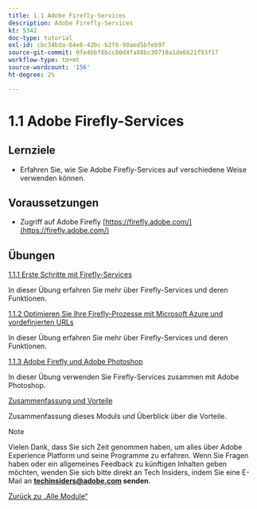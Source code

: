 ```yaml
---
title: 1.1 Adobe Firefly-Services
description: Adobe Firefly-Services
kt: 5342
doc-type: tutorial
exl-id: cbc34bda-64e6-42bc-b2f0-90aed5bfeb97
source-git-commit: 0fe4bbf6bcc80d4fa88bc30718a1de6621f93f17
workflow-type: tm+mt
source-wordcount: '156'
ht-degree: 2%

---
```


# 1.1 Adobe Firefly-Services

## Lernziele

- Erfahren Sie, wie Sie Adobe Firefly-Services auf verschiedene Weise verwenden können.

## Voraussetzungen

- Zugriff auf Adobe Firefly [https://firefly.adobe.com/](https://firefly.adobe.com/)

## Übungen

[1.1.1 Erste Schritte mit Firefly-Services](./ex1.md)

In dieser Übung erfahren Sie mehr über Firefly-Services und deren Funktionen.

[1.1.2 Optimieren Sie Ihre Firefly-Prozesse mit Microsoft Azure und vordefinierten URLs](./ex2.md)

In dieser Übung erfahren Sie mehr über Firefly-Services und deren Funktionen.

[1.1.3 Adobe Firefly und Adobe Photoshop](./ex3.md)

In dieser Übung verwenden Sie Firefly-Services zusammen mit Adobe Photoshop.

[Zusammenfassung und Vorteile](./summary.md)

Zusammenfassung dieses Moduls und Überblick über die Vorteile.

>[!NOTE]
>
>Vielen Dank, dass Sie sich Zeit genommen haben, um alles über Adobe Experience Platform und seine Programme zu erfahren. Wenn Sie Fragen haben oder ein allgemeines Feedback zu künftigen Inhalten geben möchten, wenden Sie sich bitte direkt an Tech Insiders, indem Sie eine E-Mail an **techinsiders@adobe.com senden**.

[Zurück zu „Alle Module“](../../../overview.md)
